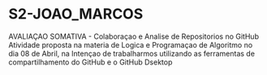 # S2-JOAO_MARCOS
 AVALIAÇAO SOMATIVA - Colaboraçao e Analise de Repositorios no GitHub
 Atividade proposta na materia de Logica e Programaçao de Algoritmo no dia 08 de Abril, na
 Intençao de trabalharmos utilizando as ferramentas de compartilhamento do GitHub e o GitHub Dsektop
